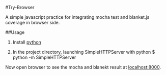 #Try-Browser

A simple javascript practice for integrating mocha test and blanket.js coverage in browser side.

##Usage

1. Install [python](http://www.python.org)

2. In the project directory, launching SimpleHTTPServer with python
        $ python -m SimpleHTTPServer

  Now open browser to see the mocha and blanekt result at [localhost:8000](http://localhost:8000).